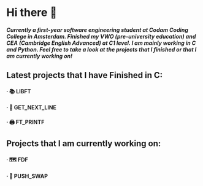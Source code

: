# Hi there 👋

##### Currently a first-year software engineering student at Codam Coding College in Amsterdam. Finished my VWO (pre-university education) and CEA (Cambridge English Advanced) at C1 level. I am mainly working in C and Python. Feel free to take a look at the projects that I finished or that I am currently working on!

## Latest projects that I have Finished in C:
#### ∙ 📚 LIBFT
#### ∙ 📃 GET_NEXT_LINE
#### ∙ 🖨 FT_PRINTF

## Projects that I am currently working on:
#### ∙ 🗺 FDF
#### ∙ 🔢 PUSH_SWAP

